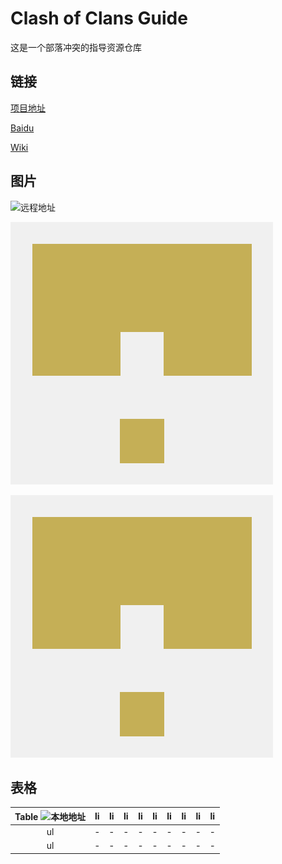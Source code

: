 # Clash of Clans Guide

这是一个部落冲突的指导资源仓库

## 链接

[项目地址](./)

[Baidu](http://www.baidu.com)

[Wiki](./wiki/Index.md)

## 图片

![远程地址](https://gitee.com/dede_hu/coc-guide-resource/raw/master/resource/img_local.png)

![本地地址](./resource/img_local.png)

![本地地址](./resource/../resource/img_local.png)

## 表格

|Table ![本地地址](https://gitee.com/dede_hu/coc-guide-resource/raw/master/resource/img_local.png)|  li|  li| li| li| li| li| li| li| li|
|:-:|:-:|:-:|:-:|:-:|:-:|:-:|:-:|:-:|:-:|
| ul|-|    -|  -|  -|  -|  -|  -|  -|  -|
| ul|-|    -|  -|  -|  -|  -|  -|  -|  -|
